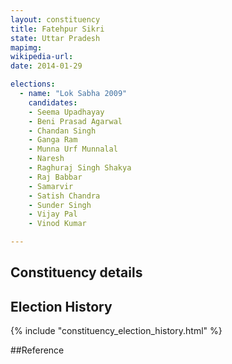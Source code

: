 ```yaml
---
layout: constituency
title: Fatehpur Sikri
state: Uttar Pradesh
mapimg: 
wikipedia-url: 
date: 2014-01-29

elections: 
  - name: "Lok Sabha 2009"
    candidates: 
    - Seema Upadhayay 
    - Beni Prasad Agarwal 
    - Chandan Singh 
    - Ganga Ram 
    - Munna Urf Munnalal 
    - Naresh 
    - Raghuraj Singh Shakya 
    - Raj Babbar 
    - Samarvir 
    - Satish Chandra 
    - Sunder Singh 
    - Vijay Pal 
    - Vinod Kumar 

---
```

## Constituency details


## Election History
{% include "constituency_election_history.html" %}

##Reference

